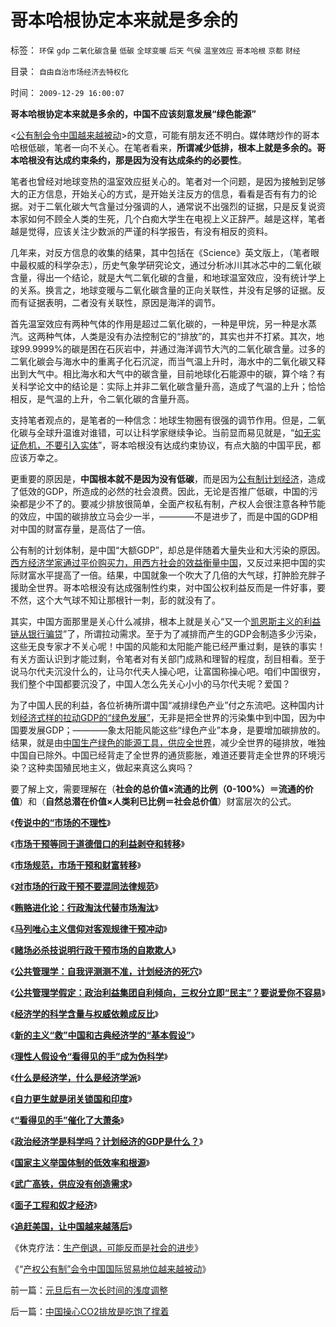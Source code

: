 # 哥本哈根协定本来就是多余的

标签： `环保` `gdp` `二氧化碳含量` `低碳` `全球变暖` `后天` `气侯` `温室效应` `哥本哈根` `京都` `财经` 

目录： `自由自治市场经济去特权化`

时间： `2009-12-29 16:00:07`

**哥本哈根协定本来就是多余的，中国不应该刻意发展“绿色能源”**

<[公有制会令中国越来越被动](../../../2009/12/29/“产权公有制”或会令中国越来越被动.md)>的文意，可能有朋友还不明白。媒体瞎炒作的哥本哈根低碳，笔者一向不关心。在笔者看来，**所谓减少低排，根本上就是多余的。哥本哈根没有达成约束条约，那是因为没有达成条约的必要性**。

笔者也曾经对地球变热的温室效应挺关心的。笔者对一个问题，是因为接触到足够大的正方信息，开始关心的方式，是开始关注反方的信息，看看是否有有力的论据。对于二氧化碳大气含量过分强调的人，通常说不出强烈的证据，只是反复说资本家如何不顾全人类的生死，几个白痴大学生在电视上义正辞严。越是这样，笔者越是觉得，应该关注少数派的严谨的科学报告，有没有相反的资料。

几年来，对反方信息的收集的结果，其中包括在《Science》英文版上，（笔者眼中最权威的科学杂志），历史气象学研究论文，通过分析冰川其冰芯中的二氧化碳含量，得出一个结论，就是大气二氧化碳的含量，和地球温室效应，没有统计学上的关系。换言之，地球变暖与二氧化碳含量的正向关联性，并没有足够的证据。反而有证据表明，二者没有关联性，原因是海洋的调节。

首先温室效应有两种气体的作用是超过二氧化碳的，一种是甲烷，另一种是水蒸汽。这两种气体，人类是没有办法控制它的“排放”的，其实也并不打紧。其次，地球99.9999%的碳是困在石灰岩中，并通过海洋调节大汽的二氧化碳含量。过多的二氧化碳会与海水中的重离子化石沉淀，而当气温上升时，海水中的二氧化碳又释出到大气中。相比海水和大气中的碳含量，目前地球化石能源中的碳，算个啥？有关科学论文中的结论是：实际上并非二氧化碳含量升高，造成了气温的上升；恰恰相反，是气温的上升，令二氧化碳的含量升高。

支持笔者观点的，是笔者的一种信念：地球生物圈有很强的调节作用。但是，二氧化碳与全球升温谁对谁错，可以让科学家继续争论。当前显而易见就是，“[如无实证危机，不要引入实体](../../../2009/11/28/危机管理有成本边界，不值得“不惜一切代价避免危机”.md)”，哥本哈根没有达成约束协议，有点大脑的中国平民，都应该万幸之。

更重要的原因是，**中国根本就不是因为没有低碳**，而是因为[公有制计划经济](../../../2009/9/16/亵渎自然母亲的“发展就是硬道理”.md)，造成了低效的GDP，所造成的必然的社会浪费。因此，无论是否推广低碳，中国的污染都是少不了的。要减少排放很简单，全面产权私有制，产权人会很注意各种节能的效应，中国的碳排放立马会少一半，————不是进步了，而是中国的GDP相对中国的财富存量，是高估了一倍。

公有制的计划体制，是中国“大额GDP”，却总是伴随着大量失业和大污染的原因。[西方经济学家通过平价购买力，用西方社会的效益衡量中国](../../../2009/11/22/交换创造价值和所谓的“平价购买力”.md)，又反过来把中国的实际财富水平提高了一倍。结果，中国就象一个吹大了几倍的大气球，打肿脸充胖子援助全世界。哥本哈根没有达成强制性约束，对中国公权利益反而是一件好事，要不然，这个大气球不知让那根针一刺，彭的就没有了。

其实，中国方面那里是关心什么减排，根本上就是关心“又一个[凯恩斯主义的利益链从银行骗贷](../../../2009/4/24/费雪教条和凯恩斯主义.md)”了，所谓拉动需求。至于为了减排而产生的GDP会制造多少污染，这些无良专家才不关心呢！中国的风能和太阳能产能已经严重过剩，是铁的事实！有关方面认识到才能过剩，令笔者对有关部门成熟和理智的程度，刮目相看。至于说马尔代夫沉没什么的，让马尔代夫人操心吧，让富国称操心吧。咱们中国很穷，我们整个中国都要沉没了，中国人怎么先关心小小的马尔代夫呢？爱国？

为了中国人民的利益，各位祈祷所谓中国“减排绿色产业”付之东流吧。这种国内计划[经济式样的拉动GDP的“绿色发展”](../../../2009/9/16/亵渎自然母亲的“发展就是硬道理”.md)，无非是把全世界的污染集中到中国，因为中国要发展GDP；————象太阳能风能这些“绿色产业”本身，是要增加碳排放的。结果，就是由[中国生产绿色的能源工具，供应全世界](../../../2009/12/28/追赶美国，或让中国越来越落后.md)，减少全世界的碰排放，唯独中国自已除外。中国已经背走了全世界的通货膨胀，难道还要背走全世界的环境污染？这种卖国殖民地主义，做起来真这么爽吗？

要了解上文，需要理解在（**社会的总价值×流通的比例（0-100%）＝流通的价值**）和（**自然总潜在价值×人类利已比例＝社会总价值**）财富层次的公式。

《[**传说中的“市场的不理性**](../../../2009/4/5/传说中的“市场的不理性”.md)》

《[**市场干预等同于道德借口的利益剥夺和转移**](../../../2009/4/6/“市场不理性”道德借口操纵利益剥夺和财富转移.md)》

《[**市场规范，市场干预和财富转移**](../../../2009/4/7/市场规范，市场干预和财富转移.md)》

《[**对市场的行政干预不要混同法律规范**](../../../2009/4/8/市场法律规范被混同行政干预.md)》

《[**贿赂进化论：行政淘汰代替市场淘汰**](http://blog.sina.com.cn/s/blog_5563a64d0100ci43.html)》

《[**马列唯心主义信仰对客观规律干预冲动**](../../../2009/5/1/人定胜天？马列唯心信仰对客观规律干预冲动.md)》

《[**赌场必杀技说明行政干预市场的自欺欺人**](../../../2009/5/1/赌场必杀技，市场计划经济行政干预之自欺欺人.md)》

《[**公共管理学：自我评测测不准，计划经济的死穴**](../../../2009/12/21/“自我评分测不准”，计划经济的死穴.md)》

《[**公共管理学假定：政治利益集团自利倾向，三权分立即“民主”？要说爱你不容易**](../../../2009/12/22/公共管理学假定：三权分立要说爱你不容易.md)》

《[**经济学的科学含量与权威依赖成反比**](../../../2009/12/23/经济学的科学含量与权威依赖成反比.md)》

《[**新的主义“救”中国和古典经济学的“基本假设”**](../../../2009/12/23/新的主义“救”中国的步骤和古典经济学的“基本假设”.md)》

《[**理性人假设令“看得见的手”成为伪科学**](../../../2009/12/24/理性人假设令“看得见的手”成为伪科学.md)》

《[**什么是经济学，什么是经济学派**](../../../2009/12/24/什么是经济学？什么是经济学派？.md)》

《[**自力更生就是闭关锁国和印度**](../../../2009/12/25/自力更生就是闭关锁国和印度.md)》

《[**“看得见的手”催化了大萧条**](../../../2009/12/26/“看得见的手”催化了大萧条.md)》

《[**政治经济学是科学吗？计划经济的GDP是什么？**](../../../2009/12/27/政治经济学是科学吗？计划经济的GDP是什么？.md)》

《[**国家主义举国体制的低效率和根源**](../../../2009/12/27/国家主义举国体制的低效率和根源.md)》

《[**武广高铁，供应没有创造需求**](../../../2009/12/27/武广高铁，供应没有创造需求.md)》

《[**面子工程和奴才经济**](../../../2009/12/27/面子工程和奴才经济.md)》

《[**追赶美国，让中国越来越落后**](../../../2009/12/28/追赶美国，或让中国越来越落后.md)》

《休克疗法：[生产倒退，可能反而是社会的进步](../../../2009/12/28/“生产倒退”可能社会进步.md)》

《“[产权公有制”会令中国国际贸易地位越来越被动](../../../2009/12/29/“产权公有制”或会令中国越来越被动.md)》



前一篇：[元旦后有一次长时间的浅度调整](../../../2009/12/29/元旦后有一次长时间的浅度调整.md)

后一篇：[中国操心CO2排放是吃饱了撑着](../../../2009/12/30/中国操心CO2排放是吃饱了撑着.md)